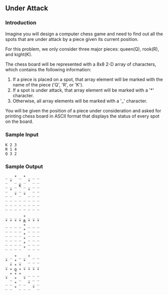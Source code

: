 ## Under Attack

### Introduction

Imagine you will design a computer chess game and need to find out all the spots that are under attack by a piece given its current position.

For this problem, we only consider three major pieces: queen(Q), rook(R), and kight(K).

The chess board will be represented with a 8x8 2-D array of characters, which contains the following information: 

1. If a piece is placed on a spot, that array element will be marked with the name of the piece ('Q', 'R', or 'K').
2. If a spot is under attack, that array element will be marked with a '*' character.
3. Otherwise, all array elements will be marked with a '_' character.

You will be given the position of a piece under consideration and asked for printing chess board in ASCII format that displays the status of every spot on the board.

### Sample Input
```
K 2 3
R 1 4
Q 3 2
```

### Sample Output
```
_ _ * _ * _ _ _
_ * _ _ _ * _ _
_ _ _ K _ _ _ _
_ * _ _ _ * _ _
_ _ * _ * _ _ _
_ _ _ _ _ _ _ _
_ _ _ _ _ _ _ _
_ _ _ _ _ _ _ _

_ _ _ _ * _ _ _
* * * * R * * *
_ _ _ _ * _ _ _
_ _ _ _ * _ _ _
_ _ _ _ * _ _ _
_ _ _ _ * _ _ _
_ _ _ _ * _ _ _
_ _ _ _ * _ _ _

_ _ * _ _ * _ _
* _ * _ * _ _ _
_ * * * _ _ _ _
* * Q * * * * *
_ * * * _ _ _ _
* _ * _ * _ _ _
_ _ * _ _ * _ _
_ _ * _ _ _ * _

```